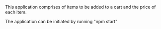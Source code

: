 This application comprises of items to be added to a cart and the price of each item.

The application can be initiated by running "npm start"